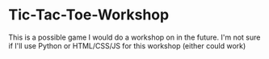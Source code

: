 # Tic-Tac-Toe-Workshop
This is a possible game I would do a workshop on in the future. I'm not sure if I'll use Python or HTML/CSS/JS for this workshop (either could work)

